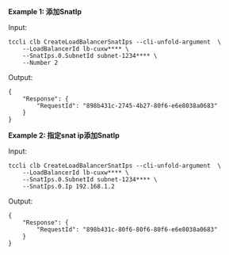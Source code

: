 **Example 1: 添加SnatIp**



Input: 

```
tccli clb CreateLoadBalancerSnatIps --cli-unfold-argument  \
    --LoadBalancerId lb-cuxw**** \
    --SnatIps.0.SubnetId subnet-1234**** \
    --Number 2
```

Output: 
```
{
    "Response": {
        "RequestId": "898b431c-2745-4b27-80f6-e6e8038a0683"
    }
}
```

**Example 2: 指定snat ip添加SnatIp**



Input: 

```
tccli clb CreateLoadBalancerSnatIps --cli-unfold-argument  \
    --LoadBalancerId lb-cuxw**** \
    --SnatIps.0.SubnetId subnet-1234**** \
    --SnatIps.0.Ip 192.168.1.2
```

Output: 
```
{
    "Response": {
        "RequestId": "898b431c-80f6-80f6-80f6-e6e8038a0683"
    }
}
```

